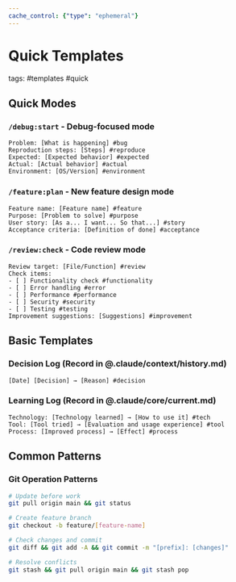 ```yaml
---
cache_control: {"type": "ephemeral"}
---
```

# Quick Templates
tags: #templates #quick

## Quick Modes
### `/debug:start` - Debug-focused mode
```
Problem: [What is happening] #bug
Reproduction steps: [Steps] #reproduce
Expected: [Expected behavior] #expected
Actual: [Actual behavior] #actual
Environment: [OS/Version] #environment
```

### `/feature:plan` - New feature design mode
```
Feature name: [Feature name] #feature
Purpose: [Problem to solve] #purpose
User story: [As a... I want... So that...] #story
Acceptance criteria: [Definition of done] #acceptance
```

### `/review:check` - Code review mode
```
Review target: [File/Function] #review
Check items:
- [ ] Functionality check #functionality
- [ ] Error handling #error
- [ ] Performance #performance
- [ ] Security #security
- [ ] Testing #testing
Improvement suggestions: [Suggestions] #improvement
```

## Basic Templates

### Decision Log (Record in @.claude/context/history.md)
```
[Date] [Decision] → [Reason] #decision
```

### Learning Log (Record in @.claude/core/current.md)
```
Technology: [Technology learned] → [How to use it] #tech
Tool: [Tool tried] → [Evaluation and usage experience] #tool
Process: [Improved process] → [Effect] #process
```

## Common Patterns

### Git Operation Patterns
```bash
# Update before work
git pull origin main && git status

# Create feature branch
git checkout -b feature/[feature-name]

# Check changes and commit
git diff && git add -A && git commit -m "[prefix]: [changes]"

# Resolve conflicts
git stash && git pull origin main && git stash pop
```
